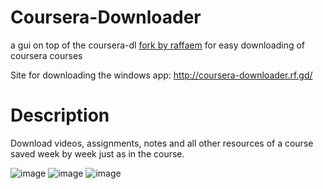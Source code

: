 # Coursera-Downloader

a gui on top of the coursera-dl <a href="https://github.com/raffaem/cs-dlp">fork by raffaem</a> for easy downloading of coursera courses

Site for downloading the windows app: http://coursera-downloader.rf.gd/

# Description

Download videos, assignments, notes and all other resources of a course saved week by week just as in the course.

![image](https://github.com/touhid314/Coursera-Downloader/assets/69526008/be86a9bd-f984-472a-bb71-75e6eb7d162d)
![image](https://github.com/touhid314/Coursera-Downloader/assets/69526008/6b210f4e-837e-489d-83b9-6c6940cae660)
![image](https://github.com/touhid314/Coursera-Downloader/assets/69526008/13a145e5-3c28-4630-bce0-32267fc3a690)

